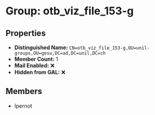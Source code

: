 # Group: otb_viz_file_153-g

## Properties

- **Distinguished Name:** `CN=otb_viz_file_153-g,OU=unil-groups,OU=gesu,DC=ad,DC=unil,DC=ch`
- **Member Count:** 1
- **Mail Enabled:** ❌
- **Hidden from GAL:** ❌

## Members

- lpernot
